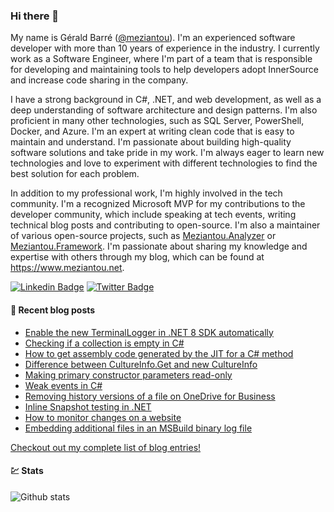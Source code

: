 ### Hi there 👋

My name is Gérald Barré ([@meziantou](https://twitter.com/meziantou)). I'm an experienced software developer with more than 10 years of experience in the industry. I currently work as a Software Engineer, where I'm part of a team that is responsible for developing and maintaining tools to help developers adopt InnerSource and increase code sharing in the company.

I have a strong background in C#, .NET, and web development, as well as a deep understanding of software architecture and design patterns. I'm also proficient in many other technologies, such as SQL Server, PowerShell, Docker, and Azure. I'm an expert at writing clean code that is easy to maintain and understand. I'm passionate about building high-quality software solutions and take pride in my work. I'm always eager to learn new technologies and love to experiment with different technologies to find the best solution for each problem.

In addition to my professional work, I'm highly involved in the tech community. I'm a recognized Microsoft MVP for my contributions to the developer community, which include speaking at tech events, writing technical blog posts and contributing to open-source. I'm also a maintainer of various open-source projects, such as [Meziantou.Analyzer](https://github.com/meziantou/Meziantou.Analyzer) or [Meziantou.Framework](https://github.com/meziantou/Meziantou.Framework). I'm passionate about sharing my knowledge and expertise with others through my blog, which can be found at <https://www.meziantou.net>.

[![Linkedin Badge](https://img.shields.io/badge/-LinkedIn-blue?style=flat-square&logo=Linkedin&logoColor=white&link=https://www.linkedin.com/in/meziantou/)](https://www.linkedin.com/in/meziantou/)
[![Twitter Badge](https://img.shields.io/badge/-Twitter-1ca0f1?style=flat-square&labelColor=1ca0f1&logo=twitter&logoColor=white&link=https://twitter.com/meziantou)](https://twitter.com/meziantou)

#### 📗 Recent blog posts

<!--START_SECTION:feed-->
* [Enable the new TerminalLogger in .NET 8 SDK automatically](https:&#x2F;&#x2F;www.meziantou.net&#x2F;enable-the-new-terminallogger-in-dotnet-8-sdk-automatically.htm?utm_medium&#x3D;social&amp;utm_source&#x3D;syndication)
* [Checking if a collection is empty in C#](https:&#x2F;&#x2F;www.meziantou.net&#x2F;checking-if-a-collection-is-empty-in-csharp.htm?utm_medium&#x3D;social&amp;utm_source&#x3D;syndication)
* [How to get assembly code generated by the JIT for a C# method](https:&#x2F;&#x2F;www.meziantou.net&#x2F;how-to-get-assembly-code-generated-by-the-jit-for-a-csharp-method.htm?utm_medium&#x3D;social&amp;utm_source&#x3D;syndication)
* [Difference between CultureInfo.Get and new CultureInfo](https:&#x2F;&#x2F;www.meziantou.net&#x2F;difference-between-cultureinfo-get-and-new-cultureinfo.htm?utm_medium&#x3D;social&amp;utm_source&#x3D;syndication)
* [Making primary constructor parameters read-only](https:&#x2F;&#x2F;www.meziantou.net&#x2F;making-primary-constructor-parameters-read-only.htm?utm_medium&#x3D;social&amp;utm_source&#x3D;syndication)
* [Weak events in C#](https:&#x2F;&#x2F;www.meziantou.net&#x2F;weak-events-in-csharp.htm?utm_medium&#x3D;social&amp;utm_source&#x3D;syndication)
* [Removing history versions of a file on OneDrive for Business](https:&#x2F;&#x2F;www.meziantou.net&#x2F;removing-history-versions-of-a-file-on-onedrive-for-business.htm?utm_medium&#x3D;social&amp;utm_source&#x3D;syndication)
* [Inline Snapshot testing in .NET](https:&#x2F;&#x2F;www.meziantou.net&#x2F;inline-snapshot-testing-in-dotnet.htm?utm_medium&#x3D;social&amp;utm_source&#x3D;syndication)
* [How to monitor changes on a website](https:&#x2F;&#x2F;www.meziantou.net&#x2F;how-to-monitor-changes-on-a-website.htm?utm_medium&#x3D;social&amp;utm_source&#x3D;syndication)
* [Embedding additional files in an MSBuild binary log file](https:&#x2F;&#x2F;www.meziantou.net&#x2F;embedding-additional-files-in-an-msbuild-binary-log-file.htm?utm_medium&#x3D;social&amp;utm_source&#x3D;syndication)
<!--END_SECTION:feed-->

[Checkout out my complete list of blog entries!](https://www.meziantou.net/archives.htm)

#### 💹 Stats

![Github stats](https://github-readme-stats.vercel.app/api?username=meziantou&show_icons=true&hide_border=true)
